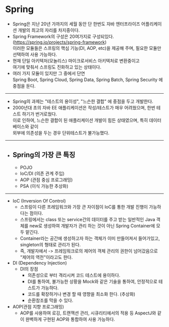 # Spring

- Spring은 지난 20년 가까지의 세월 동안 단 한번도 자바 엔터프라이즈 어플리케이션 개발의 최고의 자리를 차지중이다.
- Spring Framework의 구성은 20여가지로 구성되있다. (https://spring.io/projects/spring-framework)  
  이러한 모듈들은 스프링의 핵심 기능(DI, AOP, etc)을 제공해 주며, 필요한 모듈만 선택하여 사용 가능하다.
- 현재 단일 아키텍처(모놀리스) 마이크로서비스 아키텍처로 변환중이고  
  여기에 맞춰서 스프링도 진화하고 있는 상태이다.
- 여러 가지 모듈이 있지만 그 중에서 단연  
  Spring Boot, Spring Cloud, Spring Data, Spring Batch, Spring Security 에 중점을 둔다.  
-------------------------

- Spring의 과제는 "테스트의 용이성", "느슨한 결합" 에 중점을 두고 개발한다.
- 2000년대 초의 자바 EE 애플리케이션은 작성/테스트가 매우 어려웠으며, 한번 테스트 하기가 번거로웠다.  
  이로 인하여, 느슨한 결합이 된 애플리케이션 개발이 힘든 상태였으며, 특히 데이터베이스와 같이  
  외부에 의존성을 두는 경우 단위테스트가 불가능했다.
--------------------------
- ## Spring의 가장 큰 특징
    - POJO
    - IoC/DI (의존 관계 주입)
    - AOP (관점 중심 프로그래밍)
    - PSA (이식 가능한 추상화)  
--------------------
- IoC (Inversion Of Control)
    - 스프링이 다른 프레임워크와 가장 큰 자이점이 IoC를 통한 개발 진행이 가능하다는 점이다.
    - 스프링에서는  class 또는 service간의 데이터를 주고 받는 일반적인 Java 객체를 new로 생성하여 개발자가 관리 하는 것이 아닌 Spring Container에 모두 맡긴다.
    - Container라는 공간에 생성하고자 하는 객체가 이미 만들어져서 들어가있고, singleton의 형태로 관리가 된다.
    - 즉, 개발자에서 -> 프레임워크로의 제어의 객체 관리의 권한이 넘어갔음으로 "제어의 역전"이라고도 한다.
- DI (Dependency Injection)
    - DI의 장점
        - 의존성으로 부터 격리시켜 코드 테스트에 용이하다.
        - DI를 통하여, 불가능한 상황을 Mock와 같은 기술을 통하여, 안정적으로 테스트가 가능하다.
        - 코드를 확장하거나 변경 할 때 영향을 최소화 한다. (추상화)
        - 순환참조를 막을 수 있다.
- AOP(관점 지향 프로그래밍)
    - AOP를 사용하여 로깅, 트랜잭션 관리, 시큐리티에서의 적용 등 AspectJ와 같이 완벽하게 구현된 AOP와 통합하여 사용 가능하다.